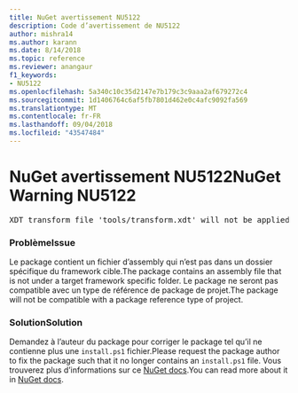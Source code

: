 ```yaml
---
title: NuGet avertissement NU5122
description: Code d’avertissement de NU5122
author: mishra14
ms.author: karann
ms.date: 8/14/2018
ms.topic: reference
ms.reviewer: anangaur
f1_keywords:
- NU5122
ms.openlocfilehash: 5a340c10c35d2147e7b179c3c9aaa2af679272c4
ms.sourcegitcommit: 1d1406764c6af5fb7801d462e0c4afc9092fa569
ms.translationtype: MT
ms.contentlocale: fr-FR
ms.lasthandoff: 09/04/2018
ms.locfileid: "43547484"
---
```

# <a name="nuget-warning-nu5122"></a><span data-ttu-id="ca7d1-103">NuGet avertissement NU5122</span><span class="sxs-lookup"><span data-stu-id="ca7d1-103">NuGet Warning NU5122</span></span>
<pre>XDT transform file 'tools/transform.xdt' will not be applied when the package is installed after the migration.</pre>

### <a name="issue"></a><span data-ttu-id="ca7d1-104">Problème</span><span class="sxs-lookup"><span data-stu-id="ca7d1-104">Issue</span></span>

<span data-ttu-id="ca7d1-105">Le package contient un fichier d’assembly qui n’est pas dans un dossier spécifique du framework cible.</span><span class="sxs-lookup"><span data-stu-id="ca7d1-105">The package contains an assembly file that is not under a target framework specific folder.</span></span> <span data-ttu-id="ca7d1-106">Le package ne seront pas compatible avec un type de référence de package de projet.</span><span class="sxs-lookup"><span data-stu-id="ca7d1-106">The package will not be compatible with a package reference type of project.</span></span>


### <a name="solution"></a><span data-ttu-id="ca7d1-107">Solution</span><span class="sxs-lookup"><span data-stu-id="ca7d1-107">Solution</span></span>

<span data-ttu-id="ca7d1-108">Demandez à l’auteur du package pour corriger le package tel qu’il ne contienne plus une `install.ps1` fichier.</span><span class="sxs-lookup"><span data-stu-id="ca7d1-108">Please request the package author to fix the package such that it no longer contains an `install.ps1` file.</span></span> <span data-ttu-id="ca7d1-109">Vous trouverez plus d’informations sur ce [NuGet docs](https://docs.microsoft.com/en-us/nuget/reference/migrate-packages-config-to-package-reference).</span><span class="sxs-lookup"><span data-stu-id="ca7d1-109">You can read more about it in [NuGet docs](https://docs.microsoft.com/en-us/nuget/reference/migrate-packages-config-to-package-reference).</span></span>

